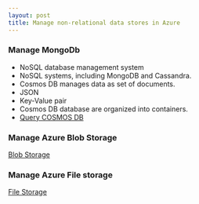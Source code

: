 ```yaml
---
layout: post
title: Manage non-relational data stores in Azure
---
```


### Manage MongoDb
* NoSQL database management system
* NoSQL systems, including MongoDB and Cassandra. 
* Cosmos DB manages data as set of documents.
* JSON
* Key-Value pair
* Cosmos DB database are organized into containers.
* [Query COSMOS DB](https://docs.microsoft.com/en-us/learn/modules/explore-non-relational-data-stores-azure/3-query-azure-cosmos-db)

### Manage Azure Blob Storage
[Blob Storage](https://docs.microsoft.com/en-us/learn/modules/explore-non-relational-data-stores-azure/4-manage-azure-blob-storage?ns-enrollment-type=LearningPath&ns-enrollment-id=learn.wwl.azure-data-fundamentals-explore-non-relational-data)

### Manage Azure File storage
[File Storage](https://docs.microsoft.com/en-us/learn/modules/explore-non-relational-data-stores-azure/5-manage-azure-file-storage?ns-enrollment-type=LearningPath&ns-enrollment-id=learn.wwl.azure-data-fundamentals-explore-non-relational-data)
